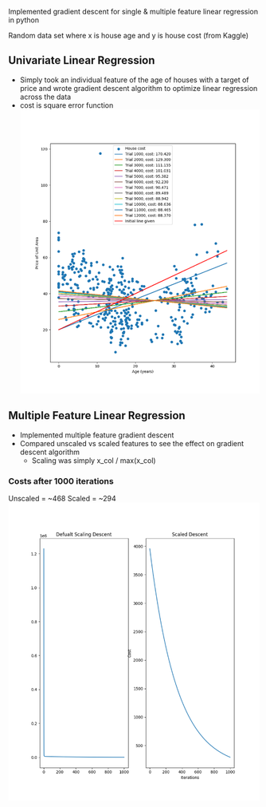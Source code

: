 Implemented gradient descent for single & multiple feature linear regression in python

Random data set where x is house age and y is house cost (from Kaggle)


## Univariate Linear Regression
- Simply took an individual feature of the age of houses with a target of price and wrote gradient descent algorithm to optimize linear regression across the data
- cost is square error function
![Figure image of graph](./imgs/figure_1.png)

## Multiple Feature Linear Regression
- Implemented multiple feature gradient descent
- Compared unscaled vs scaled features to see the effect on gradient descent algorithm
	- Scaling was simply x_col / max(x_col)
### Costs after 1000 iterations 
Unscaled = ~468
Scaled = ~294
![Unscaled vs. Scaled Gradient Descent](./imgs/Unscaled_Scaled_MV_GD.png)
